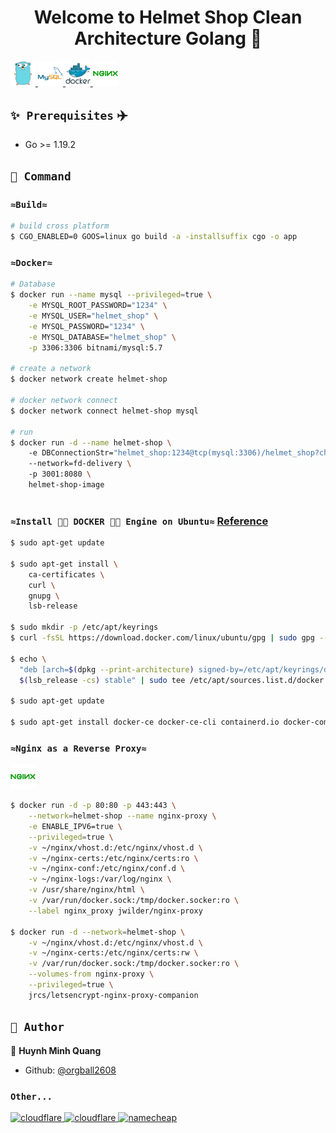
<h1 align="center">Welcome to Helmet Shop Clean Architecture Golang 👋</h1>

<p align="left">
<a href="https://golang.org" target="_blank" rel="noreferrer"> <img src="https://raw.githubusercontent.com/devicons/devicon/master/icons/go/go-original.svg" alt="go" width="40" height="40"/> </a>
<a href="https://www.mysql.com/" target="_blank" rel="noreferrer"> <img src="https://raw.githubusercontent.com/devicons/devicon/master/icons/mysql/mysql-original-wordmark.svg" alt="mysql" width="40" height="40"/> </a>
<a href="https://www.docker.com/" target="_blank" rel="noreferrer"> <img src="https://raw.githubusercontent.com/devicons/devicon/master/icons/docker/docker-original-wordmark.svg" alt="docker" width="40" height="40"/> </a>
<a href="https://www.nginx.com" target="_blank" rel="noreferrer"> <img src="https://raw.githubusercontent.com/devicons/devicon/master/icons/nginx/nginx-original.svg" alt="nginx" width="40" height="40"/> </a>
</p>

## `✨ Prerequisites` ✈️️

- Go >= 1.19.2

## `🚀 Command`

### `≈Build≈`
```bash
# build cross platform
$ CGO_ENABLED=0 GOOS=linux go build -a -installsuffix cgo -o app

```

### `≈Docker≈`
```bash
# Database
$ docker run --name mysql --privileged=true \
    -e MYSQL_ROOT_PASSWORD="1234" \
    -e MYSQL_USER="helmet_shop" \
    -e MYSQL_PASSWORD="1234" \
    -e MYSQL_DATABASE="helmet_shop" \
    -p 3306:3306 bitnami/mysql:5.7

# create a network
$ docker network create helmet-shop

# docker network connect
$ docker network connect helmet-shop mysql

# run 
$ docker run -d --name helmet-shop \ 
    -e DBConnectionStr="helmet_shop:1234@tcp(mysql:3306)/helmet_shop?charset=utf8mb4&parseTime=True&loc=Local" \ 
    --network=fd-delivery \ 
    -p 3001:8080 \
    helmet-shop-image
    
```

### `≈Install 🐳🐳 DOCKER 🐳🐳 Engine on Ubuntu≈` [Reference](https://docs.docker.com/engine/install/ubuntu/)

```bash
$ sudo apt-get update

$ sudo apt-get install \
    ca-certificates \
    curl \
    gnupg \
    lsb-release

$ sudo mkdir -p /etc/apt/keyrings
$ curl -fsSL https://download.docker.com/linux/ubuntu/gpg | sudo gpg --dearmor -o /etc/apt/keyrings/docker.gpg

$ echo \
  "deb [arch=$(dpkg --print-architecture) signed-by=/etc/apt/keyrings/docker.gpg] https://download.docker.com/linux/ubuntu \
  $(lsb_release -cs) stable" | sudo tee /etc/apt/sources.list.d/docker.list > /dev/null
  
$ sudo apt-get update

$ sudo apt-get install docker-ce docker-ce-cli containerd.io docker-compose-plugin


```

### `≈Nginx as a Reverse Proxy≈`
<p align="left"><a href="https://www.nginx.com" target="_blank" rel="noreferrer"> <img src="https://raw.githubusercontent.com/devicons/devicon/master/icons/nginx/nginx-original.svg" alt="nginx" width="40" height="40"/> </a></p>

```bash
$ docker run -d -p 80:80 -p 443:443 \
    --network=helmet-shop --name nginx-proxy \
    -e ENABLE_IPV6=true \
    --privileged=true \
    -v ~/nginx/vhost.d:/etc/nginx/vhost.d \
    -v ~/nginx-certs:/etc/nginx/certs:ro \
    -v ~/nginx-conf:/etc/nginx/conf.d \
    -v ~/nginx-logs:/var/log/nginx \
    -v /usr/share/nginx/html \
    -v /var/run/docker.sock:/tmp/docker.socker:ro \
    --label nginx_proxy jwilder/nginx-proxy
    
$ docker run -d --network=helmet-shop \
    -v ~/nginx/vhost.d:/etc/nginx/vhost.d \
    -v ~/nginx-certs:/etc/nginx/certs:rw \
    -v /var/run/docker.sock:/tmp/docker.socker:ro \
    --volumes-from nginx-proxy \
    --privileged=true \
    jrcs/letsencrypt-nginx-proxy-companion
```

## `🚀 Author`
👤 **Huynh Minh Quang**
- Github: [@orgball2608](https://github.com/orgball2608)


### `Other...`
<p align="left">
<a href="https://letsencrypt.org/" target="_blank" rel="noreferrer"> <img src="https://cdn.iconscout.com/icon/free/png-256/letsencrypt-3521543-2944961.png" alt="cloudflare" width="40" height="40"/> </a>
<a href="https://www.cloudflare.com/" target="_blank" rel="noreferrer"> <img src="https://cdn.iconscout.com/icon/free/png-256/cloudflare-2752221-2285038.png" alt="cloudflare" width="40" height="40"/> </a>
<a href="https://www.namecheap.com/domains/#pricing" target="_blank" rel="noreferrer"> <img src="https://cdn.iconscout.com/icon/free/png-256/namecheap-283654.png" alt="namecheap" width="40" height="40"/> </a>
</p>